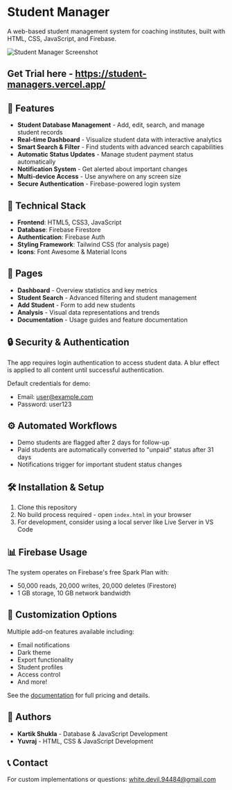 # Student Manager

A web-based student management system for coaching institutes, built with HTML, CSS, JavaScript, and Firebase.

![Student Manager Screenshot](https://i.postimg.cc/KvHNjCKD/gmail-logo.jpg)
## Get Trial here - https://student-managers.vercel.app/

## 🚀 Features

- **Student Database Management** - Add, edit, search, and manage student records
- **Real-time Dashboard** - Visualize student data with interactive analytics
- **Smart Search & Filter** - Find students with advanced search capabilities
- **Automatic Status Updates** - Manage student payment status automatically
- **Notification System** - Get alerted about important changes
- **Multi-device Access** - Use anywhere on any screen size
- **Secure Authentication** - Firebase-powered login system

## 🔧 Technical Stack

- **Frontend**: HTML5, CSS3, JavaScript
- **Database**: Firebase Firestore
- **Authentication**: Firebase Auth
- **Styling Framework**: Tailwind CSS (for analysis page)
- **Icons**: Font Awesome & Material Icons

## 📱 Pages

- **Dashboard** - Overview statistics and key metrics
- **Student Search** - Advanced filtering and student management
- **Add Student** - Form to add new students
- **Analysis** - Visual data representations and trends
- **Documentation** - Usage guides and feature documentation

## 🔒 Security & Authentication

The app requires login authentication to access student data. A blur effect is applied to all content until successful authentication.

Default credentials for demo:
- Email: user@example.com
- Password: user123

## ⚙️ Automated Workflows

- Demo students are flagged after 2 days for follow-up
- Paid students are automatically converted to "unpaid" status after 31 days
- Notifications trigger for important student status changes

## 🛠️ Installation & Setup

1. Clone this repository
2. No build process required - open `index.html` in your browser
3. For development, consider using a local server like Live Server in VS Code

## 📊 Firebase Usage

The system operates on Firebase's free Spark Plan with:
- 50,000 reads, 20,000 writes, 20,000 deletes (Firestore)
- 1 GB storage, 10 GB network bandwidth

## 🎨 Customization Options

Multiple add-on features available including:
- Email notifications
- Dark theme
- Export functionality
- Student profiles
- Access control
- And more!

See the [documentation](documentantion.html) for full pricing and details.

## 👥 Authors

- **Kartik Shukla** - Database & JavaScript Development
- **Yuvraj** - HTML, CSS & JavaScript Development

## 📞 Contact

For custom implementations or questions: white.devil.94484@gmail.com
